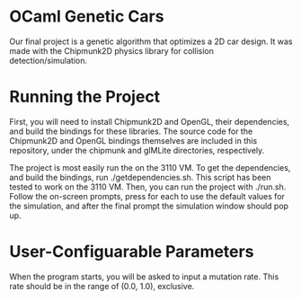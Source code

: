 # OCaml Genetic Cars
Our final project is a genetic algorithm that optimizes a 2D car design. It was
made with the Chipmunk2D physics library for collision detection/simulation. 

# Running the Project
First, you will need to install Chipmunk2D and OpenGL, their dependencies, and
build the bindings for these libraries. The source code for the Chipmunk2D and
OpenGL bindings themselves are included in this repository, under the chipmunk
and glMLite directories, respectively. 

The project is most easily run the on the 3110 VM. To get the dependencies, and
build the bindings, run ./getdependencies.sh. This script has been tested to
work on the 3110 VM. Then, you can run the project with ./run.sh. Follow the
on-screen prompts, press <Enter> for each to use the default values for the
simulation, and after the final prompt the simulation window should pop up.

# User-Configuarable Parameters
When the program starts, you will be asked to input a mutation rate. This rate
should be in the range of (0.0, 1.0), exclusive.
